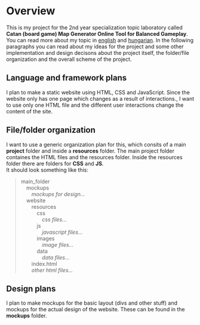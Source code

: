 # Overview
This is my project for the 2nd year specialization topic laboratory called **Catan (board game) Map Generator Online Tool for Balanced Gameplay**. You can read more about my topic in <a href="https://www.aut.bme.hu/Task/24-25-tavasz/ZENG-Catan-board-game">english</a> and <a href="https://www.aut.bme.hu/Task/24-25-tavasz/Catan-tarsasjatek-Terkep">hungarian</a>. In the following paragraphs you can read about my ideas for the project and some other implementation and design decisons about the project itself, the folder/file organization and the overall scheme of the project.
</br>
## Language and framework plans
I plan to make a static website using HTML, CSS and JavaScript. Since the website only has one page which changes as a result of interactions., I want to use only one HTML file and the different user interactions change the content of the site.
## File/folder organization
I want to use a generic organization plan for this, which consits of a main **project** folder and inside a **resources** folder. The main project folder containes the HTML files and the resources folder. Inside the resources folder there are folders for **CSS** and **JS**.</br>It should look something like this:</br>
> main_folder</br>
> &emsp;mockups</br>
> &emsp;&emsp;*mockups for design...*</br>
> &emsp;website</br>
> &emsp;&emsp;resources</br>
> &emsp;&emsp;&emsp;css</br>
> &emsp;&emsp;&emsp;&emsp;*css files...*</br>
> &emsp;&emsp;&emsp;js</br>
> &emsp;&emsp;&emsp;&emsp;*javascript files...*</br>
> &emsp;&emsp;&emsp;images</br>
> &emsp;&emsp;&emsp;&emsp;*image files...*</br>
> &emsp;&emsp;&emsp;data</br>
> &emsp;&emsp;&emsp;&emsp;*data files...*</br>
> &emsp;&emsp;index.html</br>
> &emsp;&emsp;*other html files...*
## Design plans
I plan to make mockups for the basic layout (divs and other stuff) and mockups for the actual design of the website. These can be found in the **mockups** folder.
